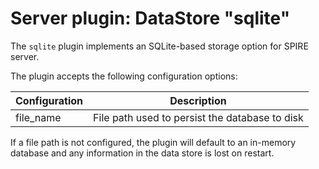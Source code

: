 # Server plugin: DataStore "sqlite"

The `sqlite` plugin implements an SQLite-based storage option for SPIRE server. 

The plugin accepts the following configuration options:

| Configuration | Description                                    |
| ------------- | ---------------------------------------------- |
| file_name     | File path used to persist the database to disk |

If a file path is not configured, the plugin will default to an in-memory database and any
information in the data store is lost on restart.
